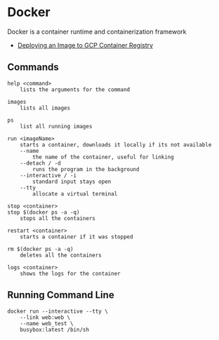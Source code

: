 # Docker
Docker is a container runtime and containerization framework

- [Deploying an Image to GCP Container Registry](GoogleContainerRegistry.md)


## Commands
```
help <command>
    lists the arguments for the command

images
    lists all images
    
ps 
    list all running images
    
run <imageName> 
    starts a container, downloads it locally if its not available
    --name
        the name of the container, useful for linking
    --detach / -d
        runs the program in the background
    --interactive / -i
        standard input stays open
    --tty 
        allocate a virtual terminal
    
stop <container>
stop $(docker ps -a -q)
    stops all the containers
    
restart <container>
    starts a container if it was stopped
    
rm $(docker ps -a -q)
    deletes all the containers
    
logs <container>
    shows the logs for the container
```

## Running Command Line
```docker
docker run --interactive --tty \
    --link web:web \
    --name web_test \
    busybox:latest /bin/sh
```
